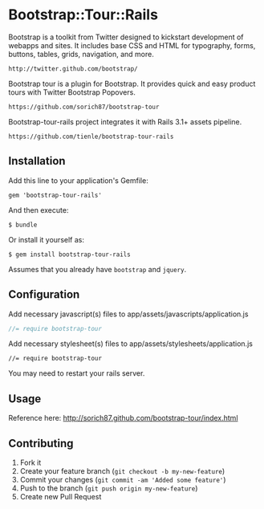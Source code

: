 # Bootstrap::Tour::Rails

Bootstrap is a toolkit from Twitter designed to kickstart development of webapps
and sites. It includes base CSS and HTML for typography, forms, buttons, tables,
grids, navigation, and more.

    http://twitter.github.com/bootstrap/

Bootstrap tour is a plugin for Bootstrap. It provides quick and easy product
tours with Twitter Bootstrap Popovers.

    https://github.com/sorich87/bootstrap-tour

Bootstrap-tour-rails project integrates it with Rails 3.1+ assets
pipeline.

    https://github.com/tienle/bootstrap-tour-rails


## Installation

Add this line to your application's Gemfile:

    gem 'bootstrap-tour-rails'

And then execute:

    $ bundle

Or install it yourself as:

    $ gem install bootstrap-tour-rails


Assumes that you already have `bootstrap` and `jquery`.

## Configuration

Add necessary javascript(s) files to app/assets/javascripts/application.js

```javascript
//= require bootstrap-tour
```

Add necessary stylesheet(s) files to app/assets/stylesheets/application.js

```
//= require bootstrap-tour
```

You may need to restart your rails server.

## Usage

Reference here: http://sorich87.github.com/bootstrap-tour/index.html

## Contributing

1. Fork it
2. Create your feature branch (`git checkout -b my-new-feature`)
3. Commit your changes (`git commit -am 'Added some feature'`)
4. Push to the branch (`git push origin my-new-feature`)
5. Create new Pull Request
